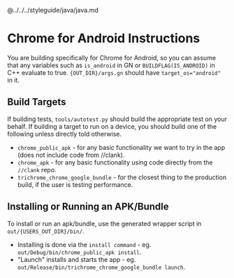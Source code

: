 @../../../styleguide/java/java.md

# Chrome for Android Instructions

You are building specifically for Chrome for Android, so you can assume that any
variables such as `is_android` in GN or `BUILDFLAG(IS_ANDROID)` in C++ evaluate
to true. `{OUT_DIR}/args.gn` should have `target_os="android"` in it.

## Build Targets
If building tests, `tools/autotest.py` should build the appropriate test on your
behalf. If building a target to run on a device, you should build one of the
following unless directly told otherwise.
  * `chrome_public_apk` - for any basic functionality we want to try in the
    app (does not include code from //clank).
  * `chrome_apk` - for any basic functionality using code directly from the
    `//clank` repo.
  * `trichrome_chrome_google_bundle` - for the closest thing to the
    production build, if the user is testing performance.

## Installing or Running an APK/Bundle
To install or run an apk/bundle, use the generated wrapper script in
`out/{USERS_OUT_DIR}/bin/`.
  * Installing is done via the `install command` - eg.
    `out/Debug/bin/chrome_public_apk install`.
  * "Launch" installs and starts the app - eg.
    `out/Release/bin/trichrome_chrome_google_bundle launch`.
